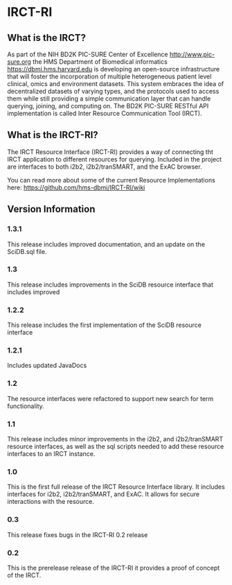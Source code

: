 # IRCT-RI

## What is the IRCT?
As part of the NIH BD2K PIC-SURE Center of Excellence http://www.pic-sure.org the HMS Department of Biomedical informatics https://dbmi.hms.harvard.edu is developing an open-source infrastructure that will foster the incorporation of multiple heterogeneous patient level clinical, omics and environment datasets. This system embraces the idea of decentralized datasets of varying types, and the protocols used to access them while still providing a simple communication layer that can handle querying, joining, and computing on. The BD2K PIC-SURE RESTful API implementation is called Inter Resource Communication Tool (IRCT).

## What is the IRCT-RI?
The IRCT Resource Interface (IRCT-RI) provides a way of connecting tht IRCT application to different resources for querying. Included in the project are interfaces to both i2b2, i2b2/tranSMART, and the ExAC browser.

You can read more about some of the current Resource Implementations here: https://github.com/hms-dbmi/IRCT-RI/wiki

## Version Information

### 1.3.1
This release includes improved documentation, and an update on the SciDB.sql file.

### 1.3
This release includes improvements in the SciDB resource interface that includes improved

### 1.2.2
This release includes the first implementation of the SciDB resource interface

### 1.2.1
Includes updated JavaDocs

### 1.2
The resource interfaces were refactored to support new search for term functionality.

### 1.1
This release includes minor improvements in the i2b2, and i2b2/tranSMART resource interfaces, as well as the sql scripts needed to add these resource interfaces to an IRCT instance.

### 1.0
This is the first full release of the IRCT Resource Interface library. It includes interfaces for i2b2, i2b2/tranSMART, and ExAC. It allows for secure interactions with the resource.

### 0.3
This release fixes bugs in the IRCT-RI 0.2 release

### 0.2
This is the prerelease release of the IRCT-RI it provides a proof of concept of the IRCT.
